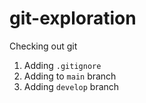 # git-exploration
Checking out git

1. Adding `.gitignore`
2. Adding to `main` branch
3. Adding `develop` branch